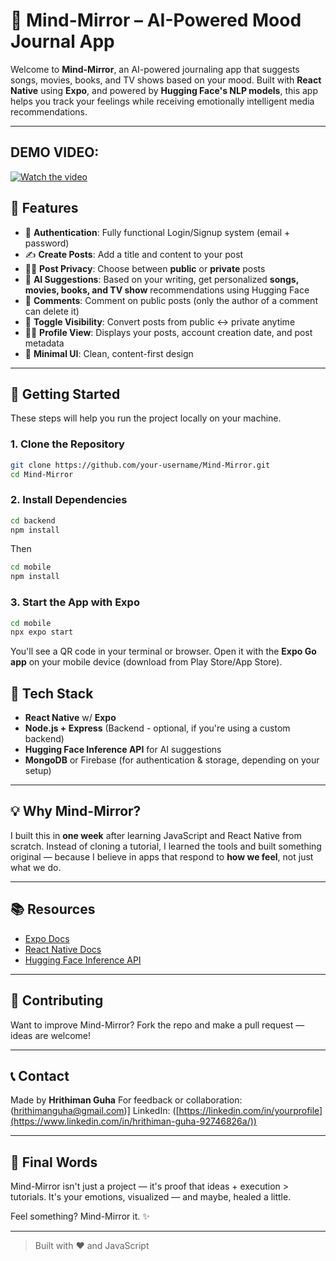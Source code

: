 # 🎵 Mind-Mirror – AI-Powered Mood Journal App

Welcome to **Mind-Mirror**, an AI-powered journaling app that suggests songs, movies, books, and TV shows based on your mood. Built with **React Native** using **Expo**, and powered by **Hugging Face's NLP models**, this app helps you track your feelings while receiving emotionally intelligent media recommendations.

---
## DEMO VIDEO:
[![Watch the video](https://img.youtube.com/vi/rI0IbQQgYhs/0.jpg)](https://www.youtube.com/watch?v=rI0IbQQgYhs&t=13s)


## 📱 Features

* 🔐 **Authentication**: Fully functional Login/Signup system (email + password)
* ✍️ **Create Posts**: Add a title and content to your post
* 🕵️‍♂️ **Post Privacy**: Choose between **public** or **private** posts
* 🤖 **AI Suggestions**: Based on your writing, get personalized **songs, movies, books, and TV show** recommendations using Hugging Face
* 💬 **Comments**: Comment on public posts (only the author of a comment can delete it)
* 🔄 **Toggle Visibility**: Convert posts from public ↔ private anytime
* 🧑‍💼 **Profile View**: Displays your posts, account creation date, and post metadata
* 🎨 **Minimal UI**: Clean, content-first design

---

## 🚀 Getting Started

These steps will help you run the project locally on your machine.

### 1. Clone the Repository

```bash
git clone https://github.com/your-username/Mind-Mirror.git
cd Mind-Mirror
```

### 2. Install Dependencies

```bash
cd backend
npm install
```
Then
```bash
cd mobile
npm install
```

### 3. Start the App with Expo

```bash
cd mobile
npx expo start
```

You'll see a QR code in your terminal or browser. Open it with the **Expo Go app** on your mobile device (download from Play Store/App Store).


## 🔌 Tech Stack

* **React Native** w/ **Expo**
* **Node.js + Express** (Backend - optional, if you're using a custom backend)
* **Hugging Face Inference API** for AI suggestions
* **MongoDB** or Firebase (for authentication & storage, depending on your setup)

---

## 💡 Why Mind-Mirror?

I built this in **one week** after learning JavaScript and React Native from scratch. Instead of cloning a tutorial, I learned the tools and built something original — because I believe in apps that respond to **how we feel**, not just what we do.

---

## 📚 Resources

* [Expo Docs](https://docs.expo.dev/)
* [React Native Docs](https://reactnative.dev/docs/getting-started)
* [Hugging Face Inference API](https://huggingface.co/inference-api)

---

## 🙌 Contributing

Want to improve Mind-Mirror? Fork the repo and make a pull request — ideas are welcome!

---

## 📞 Contact

Made by **Hrithiman Guha**
For feedback or collaboration: \(hrithimanguha@gmail.com)]
LinkedIn: ([https://linkedin.com/in/yourprofile](https://www.linkedin.com/in/hrithiman-guha-92746826a/))

---

## 🌟 Final Words

Mind-Mirror isn't just a project — it's proof that ideas + execution > tutorials. It's your emotions, visualized — and maybe, healed a little.

Feel something? Mind-Mirror it. ✨

---

> Built with ❤️ and JavaScript
